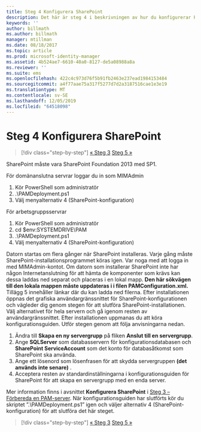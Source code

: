 ```yaml
---
title: Steg 4 Konfigurera SharePoint
description: Det här är steg 4 i beskrivningen av hur du konfigurerar PAM med hjälp av skript. I det här steget konfigurerar du SharePoint så att det kan användas som en del av din PAM-distribution.
keywords: ''
author: billmath
ms.author: billmath
manager: mtillman
ms.date: 08/18/2017
ms.topic: article
ms.prod: microsoft-identity-manager
ms.assetid: 4b524ae7-6610-40a0-8127-de5a08988a8a
ms.reviewer: ''
ms.suite: ems
ms.openlocfilehash: 422c4c973d76f5b91fb2463e237ead1984153484
ms.sourcegitcommit: a4f77aae75a317f5277d7d2a3187516cae1e3e19
ms.translationtype: MT
ms.contentlocale: sv-SE
ms.lasthandoff: 12/05/2019
ms.locfileid: "64518098"
---
```

# <a name="step-4-configuring-sharepoint"></a>Steg 4 Konfigurera SharePoint

> [!div class="step-by-step"]
> [« Steg 3](sp1-step3-installing-configuring-sql.md)
> [Steg 5 »](sp1-step5-configuring-pam.md)

SharePoint måste vara SharePoint Foundation 2013 med SP1.

För domänanslutna servrar loggar du in som MIMAdmin

1. Kör PowerShell som administratör
2.  .\PAMDeployment.ps1
3.  Välj menyalternativ 4 (SharePoint-konfiguration)


För arbetsgruppsservrar

1. Kör PowerShell som administratör
2.  cd $env:SYSTEMDRIVE\PAM
3.  .\PAMDeployment.ps1
4. Välj menyalternativ 4 (SharePoint-konfiguration)

Datorn startas om flera gånger när SharePoint installeras. Varje gång måste SharePoint-installationsprogrammet köras igen. Var noga med att logga in med MIMAdmin-kontot.
Om datorn som installerar SharePoint inte har någon Internetanslutning för att hämta de komponenter som krävs kan dessa laddas ned separat och placeras i en lokal mapp. **Den här sökvägen till den lokala mappen måste uppdateras i <PrerequisitesBinaryLocation/> i filen PAMConfiguration.xml.** Tillägg 5 innehåller länkar där du kan ladda ned filerna.
Efter installationen öppnas det grafiska användargränssnittet för SharePoint-konfigurationen och vägleder dig genom stegen för att slutföra SharePoint-installationen. Välj alternativet för hela servern och gå igenom resten av användargränssnittet. Efter installationen uppmanas du att köra konfigurationsguiden. Utför stegen genom att följa anvisningarna nedan.

1. Ändra till **Skapa en ny servergrupp** på fliken **Anslut till en servergrupp**.
2. Ange **SQLServer** som databasservern för konfigurationsdatabasen och **SharePoint ServiceAccount** som det konto för databasåtkomst som SharePoint ska använda.
3. Ange ett lösenord som lösenfrasen för att skydda servergruppen **(det används inte senare)** .
4. Acceptera resten av standardinställningarna i konfigurationsguiden för SharePoint för att skapa en servergrupp med en enda server.

Mer information finns i avsnittet **Konfigurera SharePoint** i [Steg 3 – Förbereda en PAM-server](/microsoft-identity-manager/pam/step-3-prepare-pam-server). När konfigurationsguiden har slutförts kör du skriptet ”.\PAMDeployment.ps1” igen och väljer alternativ 4 (SharePoint-konfiguration) för att slutföra det här steget.

> [!div class="step-by-step"]
> [« Steg 3](sp1-step3-installing-configuring-sql.md)
> [Steg 5 »](sp1-step5-configuring-pam.md)
